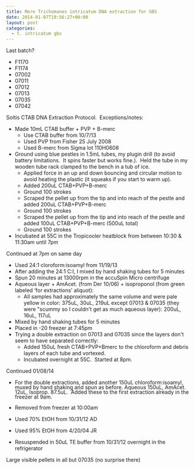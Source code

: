 ```yaml
---
title: More Trichomanes intricatum DNA extraction for GBS
date: 2014-01-07T19:56:27+00:00
layout: post
categories:
  - t. intricatum gbs
---
```

Last batch?

  * F1170
  * <span style="line-height: 13px;">F1174</span>
  * 07002
  * 07011
  * 07012
  * 07013
  * 07035
  * 07042

Soltis CTAB DNA Extraction Protocol.  Exceptions/notes:

  * Made 10mL CTAB buffer + PVP + B-merc
      * Use CTAB buffer from 10/7/13
      * Used PVP from Fisher 25 July 2008
      * Used B-merc from Sigma lot 110H0608
  * Ground using blue pestles in 1.5mL tubes, my plugin drill (to avoid battery limitations.  It spins faster but works fine.).  Held the tube in my wooden tube rack clamped to the bench in a tub of ice.
      * Applied force in an up and down bouncing and circular motion to avoid heating the plastic (it squeaks if you start to warm up).
      * Added 200uL CTAB+PVP+B-merc
      * Ground 100 strokes
      * Scraped the pellet up from the tip and into reach of the pestle and added 200uL CTAB+PVP+B-merc
      * Ground 100 strokes
      * Scraped the pellet up from the tip and into reach of the pestle and added 100uL CTAB+PVP+B-merc (500uL total)
      * Ground 100 strokes
  * Incubated at 55C in the Tropicooler heatblock from between 10:30 & 11:30am until 7pm

Continued at 7pm on same day

  * Used 24:1 cloroform:isoamyl from 11/19/13
  * After adding the 24:1 C:I, I mixed by hand shaking tubes for 5 minutes
  * Spun 20 minutes at 13000rpm in the accuSpin Micro centrifuge
  * Aqueous layer + AmAcet. (from Der 10/06) + isoproponol (from green labeled ‘for extractions’ aliquot):
      * All samples had approximately the same volume and were pale yellow in color: 375uL, 30uL, 219uL except 07013 & 07035 (they were "scummy so I couldn't get as much aqueous layer): 200uL, 16uL, 117uL
  * Mixed by hand shaking tubes for 5 minutes
  * Placed in -20 freezer at 7:45pm
  * Trying a double extraction on 07013 and 07035 since the layers don't seem to have separated correctly:
      * Added 150uL fresh CTAB+PVP+Bmerc to the chloroform and debris layers of each tube and vortexed.
      * Incubated overnight at 55C.  Started at 8pm.

Continued 01/08/14

  * <span style="line-height: 13px;">For the double extractions, added another 150uL chloroform:isoamyl, muxed by hand shaking and spun as before. Aqueous 150uL, AmAcet. 12uL, Isoprop. 87.5uL.  Added these to the first extraction already in the freezer at 9am.</span>

  * Removed from freezer at 10:00am
  * Used 70% EtOH from 10/31/12 AD
  * Used 95% EtOH from 4/20/04 JR
  * Resuspended in 50uL TE buffer from 10/31/12 overnight in the refrigerator

Large visible pellets in all but 07035 (no surprise there)
